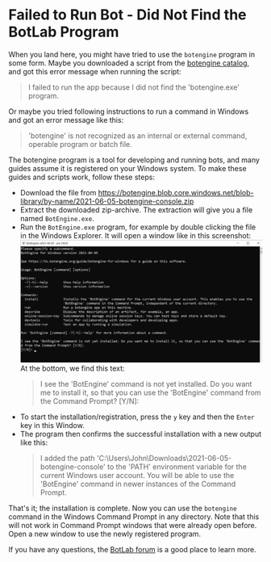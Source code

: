 # Failed to Run Bot - Did Not Find the BotLab Program

When you land here, you might have tried to use the `botengine` program in some form. Maybe you downloaded a script from the [botengine catalog](https://to.botlab.org/catalog), and got this error message when running the script:

> I failed to run the app because I did not find the 'botengine.exe' program.

Or maybe you tried following instructions to run a command in Windows and got an error message like this:

> 'botengine' is not recognized as an internal or external command,
operable program or batch file.

The botengine program is a tool for developing and running bots, and many guides assume it is registered on your Windows system. To make these guides and scripts work, follow these steps:

+ Download the file from https://botengine.blob.core.windows.net/blob-library/by-name/2021-06-05-botengine-console.zip
+ Extract the downloaded zip-archive. The extraction will give you a file named `BotEngine.exe`.
+ Run the `BotEngine.exe` program, for example by double clicking the file in the Windows Explorer. It will open a window like in this screenshot:
  ![botengine offers to install](./image/2021-06-05-botengine-guide-offer-install.png)
  At the bottom, we find this text:
  > I see the 'BotEngine' command is not yet installed. Do you want me to install it, so that you can use the 'BotEngine' command from the Command Prompt? [Y/N]:
+ To start the installation/registration, press the `y` key and then the `Enter` key in this Window.
+ The program then confirms the successful installation with a new output like this:
  > I added the path 'C:\Users\John\Downloads\2021-06-05-botengine-console' to the 'PATH' environment variable for the current Windows user account. You will be able to use the 'BotEngine' command in newer instances of the Command Prompt.

That's it; the installation is complete. Now you can use the `botengine` command in the Windows Command Prompt in any directory. Note that this will not work in Command Prompt windows that were already open before. Open a new window to use the newly registered program.

If you have any questions, the [BotLab forum](https://forum.botlab.org) is a good place to learn more.
